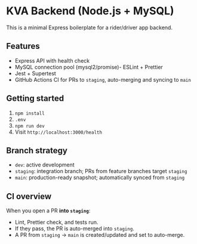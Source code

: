 # KVA Backend (Node.js + MySQL)

This is a minimal Express boilerplate for a rider/driver app backend.

## Features
- Express API with health check
- MySQL connection pool (mysql2/promise)- ESLint + Prettier
- Jest + Supertest
- GitHub Actions CI for PRs to `staging`, auto-merging and syncing to `main`

## Getting started
1. `npm install`
2. `.env`
3. `npm run dev`
4. Visit `http://localhost:3000/health`

## Branch strategy
- `dev`: active development
- `staging`: integration branch; PRs from feature branches target `staging`
- `main`: production-ready snapshot; automatically synced from `staging`

## CI overview
When you open a PR **into `staging`**:
- Lint, Prettier check, and tests run.
- If they pass, the PR is auto-merged into `staging`.
- A PR from `staging` → `main` is created/updated and set to auto-merge.